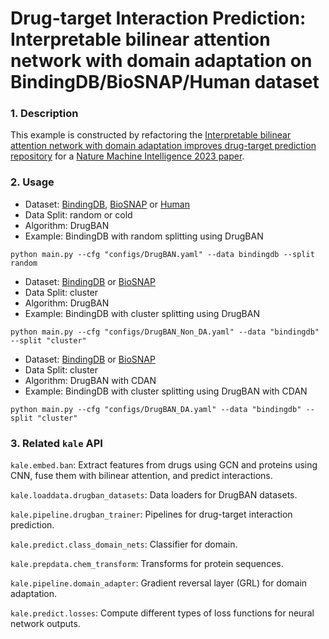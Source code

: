# Drug-target Interaction Prediction: Interpretable bilinear attention network with domain adaptation on BindingDB/BioSNAP/Human dataset

### 1. Description

This example is constructed by refactoring the [Interpretable bilinear attention network with domain adaptation improves drug-target prediction repository](https://github.com/peizhenbai/DrugBAN)
for a [Nature Machine Intelligence 2023 paper](https://www.nature.com/articles/s42256-022-00605-1).

### 2. Usage

* Dataset: [BindingDB](https://www.bindingdb.org/rwd/bind/index.jsp), [BioSNAP](https://github.com/kexinhuang12345/MolTrans?tab=readme-ov-file#datasets) or [Human](https://github.com/lifanchen-simm/transformerCPI?tab=readme-ov-file#data-sets)
* Data Split: random or cold
* Algorithm: DrugBAN
* Example: BindingDB with random splitting using DrugBAN

`python main.py --cfg "configs/DrugBAN.yaml" --data bindingdb --split random`


* Dataset: [BindingDB](https://www.bindingdb.org/rwd/bind/index.jsp) or [BioSNAP](https://github.com/kexinhuang12345/MolTrans?tab=readme-ov-file#datasets)
* Data Split: cluster
* Algorithm: DrugBAN
* Example: BindingDB with cluster splitting using DrugBAN

`python main.py --cfg "configs/DrugBAN_Non_DA.yaml" --data "bindingdb" --split "cluster"`


* Dataset: [BindingDB](https://www.bindingdb.org/rwd/bind/index.jsp) or [BioSNAP](https://github.com/kexinhuang12345/MolTrans?tab=readme-ov-file#datasets)
* Data Split: cluster
* Algorithm: DrugBAN with CDAN
* Example: BindingDB with cluster splitting using DrugBAN with CDAN

`python main.py --cfg "configs/DrugBAN_DA.yaml" --data "bindingdb" --split "cluster"`

### 3. Related `kale` API

`kale.embed.ban`: Extract features from drugs using GCN and proteins using CNN, fuse them with bilinear attention, and predict interactions.

`kale.loaddata.drugban_datasets`: Data loaders for DrugBAN datasets.

`kale.pipeline.drugban_trainer`: Pipelines for drug-target interaction prediction.

`kale.predict.class_domain_nets`: Classifier for domain.

`kale.prepdata.chem_transform`: Transforms for protein sequences.

`kale.pipeline.domain_adapter`: Gradient reversal layer (GRL) for domain adaptation.

`kale.predict.losses`: Compute different types of loss functions for neural network outputs.
